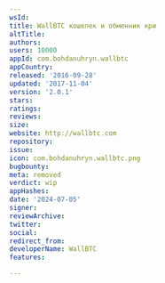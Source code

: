 ```yaml
---
wsId: 
title: WallBTC кошелек и обменник кри
altTitle: 
authors: 
users: 10000
appId: com.bohdanuhryn.wallbtc
appCountry: 
released: '2016-09-28'
updated: '2017-11-04'
version: '2.0.1'
stars: 
ratings: 
reviews: 
size: 
website: http://wallbtc.com
repository: 
issue: 
icon: com.bohdanuhryn.wallbtc.png
bugbounty: 
meta: removed
verdict: wip
appHashes: 
date: '2024-07-05'
signer: 
reviewArchive: 
twitter: 
social: 
redirect_from: 
developerName: WallBTC
features: 

---
```


